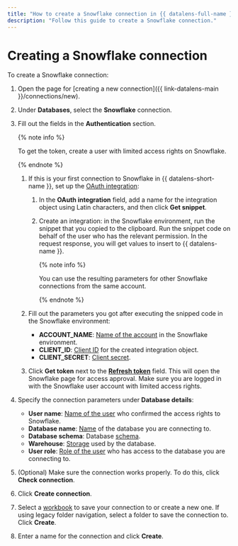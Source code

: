 ```yaml
---
title: "How to create a Snowflake connection in {{ datalens-full-name }}"
description: "Follow this guide to create a Snowflake connection."
---
```


# Creating a Snowflake connection

To create a Snowflake connection:

1. Open the page for [creating a new connection]({{ link-datalens-main }}/connections/new).
1. Under **Databases**, select the **Snowflake** connection.
1. Fill out the fields in the **Authentication** section.

   {% note info %}

   To get the token, create a user with limited access rights on Snowflake.

   {% endnote %}

   1. If this is your first connection to Snowflake in {{ datalens-short-name }}, set up the [OAuth integration](https://docs.snowflake.com/en/user-guide/oauth-custom#integration-example):

      1. In the **OAuth integration** field, add a name for the integration object using Latin characters, and then click **Get snippet**.
      1. Create an integration: in the Snowflake environment, run the snippet that you copied to the clipboard. Run the snippet code on behalf of the user who has the relevant permission. In the request response, you will get values to insert to {{ datalens-name }}.

         {% note info %}

         You can use the resulting parameters for other Snowflake connections from the same account.

         {% endnote %}

   1. Fill out the parameters you got after executing the snipped code in the Snowflake environment:

      * **ACCOUNT_NAME**: [Name of the account](https://docs.snowflake.com/en/user-guide/client-redirect#snowsight-the-snowflake-web-interface) in the Snowflake environment.
      * **CLIENT_ID**: [Client ID](https://docs.snowflake.com/en/sql-reference/functions/system_show_oauth_client_secrets#system-show-oauth-client-secrets) for the created integration object.
      * **CLIENT_SECRET**: [Client secret](https://docs.snowflake.com/en/sql-reference/functions/system_show_oauth_client_secrets#system-show-oauth-client-secrets).

   1. Click **Get token** next to the [**Refresh token**](https://docs.snowflake.com/en/user-guide/oauth-intro#refresh-token) field. This will open the Snowflake page for access approval. Make sure you are logged in with the Snowflake user account with limited access rights.

1. Specify the connection parameters under **Database details**:

   * **User name**: [Name of the user](https://docs.snowflake.com/en/sql-reference/sql/create-user#create-user) who confirmed the access rights to Snowflake.
   * **Database name**: [Name](https://docs.snowflake.com/en/sql-reference/sql/create-database#create-database) of the database you are connecting to.
   * **Database schema**: Database [schema](https://docs.snowflake.com/en/sql-reference/sql/create-schema#create-schema).
   * **Warehouse**: [Storage](https://docs.snowflake.com/en/sql-reference/sql/create-warehouse#create-warehouse) used by the database.
   * **User role**: [Role of the user](https://docs.snowflake.com/en/sql-reference/sql/create-role#create-role) who has access to the database you are connecting to.

1. (Optional) Make sure the connection works properly. To do this, click **Check connection**.
1. Click **Create connection**.


1. Select a [workbook](../../workbooks-collections/index.md) to save your connection to or create a new one. If using legacy folder navigation, select a folder to save the connection to. Click **Create**.


1. Enter a name for the connection and click **Create**.
